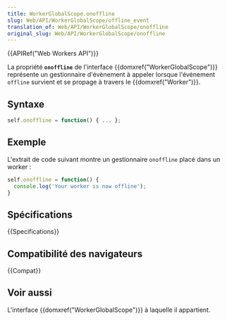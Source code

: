 ```yaml
---
title: WorkerGlobalScope.onoffline
slug: Web/API/WorkerGlobalScope/offline_event
translation_of: Web/API/WorkerGlobalScope/onoffline
original_slug: Web/API/WorkerGlobalScope/onoffline
---
```


{{APIRef("Web Workers API")}}

La propriété **`onoffline`** de l'interface {{domxref("WorkerGlobalScope")}} représente un gestionnaire d'évènement à appeler lorsque l'événement `offline` survient et se propage à travers le {{domxref("Worker")}}.

## Syntaxe

```js
self.onoffline = function() { ... };
```

## Exemple

L'extrait de code suivant montre un gestionnaire `onoffline` placé dans un worker :

```js
self.onoffline = function() {
  console.log('Your worker is now offline');
}
```

## Spécifications

{{Specifications}}

## Compatibilité des navigateurs

{{Compat}}

## Voir aussi

L'interface {{domxref("WorkerGlobalScope")}} à laquelle il appartient.
